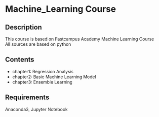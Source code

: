 # **Machine_Learning Course**
## Description
This course is based on Fastcampus Academy Machine Learning Course  
All sources are based on python 

## Contents
- chapter1: Regression Analysis
- chapter2: Basic Machine Learning Model
- chapter3: Ensemble Learning

## Requirements
Anaconda3, Jupyter Notebook




